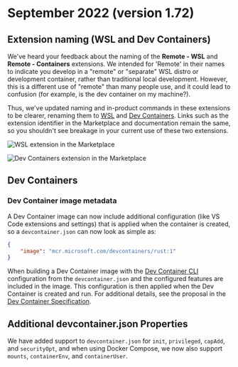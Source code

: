 # September 2022 (version 1.72)

## Extension naming (WSL and Dev Containers)

We've heard your feedback about the naming of the **Remote - WSL** and
**Remote - Containers** extensions. We intended for 'Remote' in their names to
indicate you develop in a "remote" or "separate" WSL distro or development
container, rather than traditional local development. However, this is a
different use of "remote" than many people use, and it could lead to confusion
(for example, is the dev container on my machine?).

Thus, we've updated naming and in-product commands in these extensions to be
clearer, renaming them to
[WSL](https://marketplace.visualstudio.com/items?itemName=ms-vscode-remote.remote-wsl)
and
[Dev Containers](https://marketplace.visualstudio.com/items?itemName=ms-vscode-remote.remote-containers).
Links such as the extension identifier in the Marketplace and documentation
remain the same, so you shouldn't see breakage in your current use of these two
extensions.

![WSL extension in the Marketplace](images/1_72/wsl-extension.png)

![Dev Containers extension in the Marketplace](images/1_72/dev-containers-extension.png)

## Dev Containers

### Dev Container image metadata

A Dev Container image can now include additional configuration (like VS Code
extensions and settings) that is applied when the container is created, so a
`devcontainer.json` can now look as simple as:

```json
{
	"image": "mcr.microsoft.com/devcontainers/rust:1"
}
```

When building a Dev Container image with the
[Dev Container CLI](https://github.com/devcontainers/cli) configuration from the
`devcontainer.json` and the configured features are included in the image. This
configuration is then applied when the Dev Container is created and run. For
additional details, see the proposal in the
[Dev Container Specification](https://github.com/devcontainers/spec/blob/main/proposals/image-metadata.md).

## Additional devcontainer.json Properties

We have added support to `devcontainer.json` for `init`, `privileged`, `capAdd`,
and `securityOpt`, and when using Docker Compose, we now also support `mounts`,
`containerEnv`, and `containerUser`.
